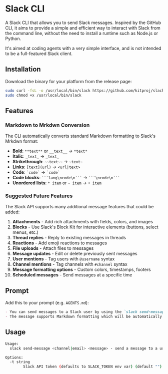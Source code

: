 # Slack CLI

A Slack CLI that allows you to send Slack messages. Inspired by the GitHub CLI, it aims to provide a simple and efficient way to interact with Slack from the command line, without the need to install a runtime such as Node.js or Python.

It's aimed at coding agents with a very simple interface, and is not intended to be a full-featured Slack client.

## Installation

Download the binary for your platform from the release page:

```bash
sudo curl -fsL -o /usr/local/bin/slack https://github.com/kitproj/slack-cli/releases/download/v0.0.6/slack_v0.0.6_linux_arm64
sudo chmod +x /usr/local/bin/slack
```


## Features

### Markdown to Mrkdwn Conversion

The CLI automatically converts standard Markdown formatting to Slack's Mrkdwn format:

- **Bold**: `**text**` or `__text__` → `*text*`
- **Italic**: `_text_` → `_text_`
- **Strikethrough**: `~~text~~` → `~text~`
- **Links**: `[text](url)` → `<url|text>`
- **Code**: `` `code` `` → `` `code` ``
- **Code blocks**: ` ```lang\ncode\n``` ` → ` ```\ncode\n``` `
- **Unordered lists**: `* item` or `- item` → `• item`

### Suggested Future Features

The Slack API supports many additional message features that could be added:

1. **Attachments** - Add rich attachments with fields, colors, and images
2. **Blocks** - Use Slack's Block Kit for interactive elements (buttons, select menus, etc.)
3. **Thread replies** - Reply to existing messages in threads
4. **Reactions** - Add emoji reactions to messages
5. **File uploads** - Attach files to messages
6. **Message updates** - Edit or delete previously sent messages
7. **User mentions** - Tag users with `@username` syntax
8. **Channel mentions** - Tag channels with `#channel` syntax
9. **Message formatting options** - Custom colors, timestamps, footers
10. **Scheduled messages** - Send messages at a specific time

## Prompt

Add this to your prompt (e.g. `AGENTS.md`):

```markdown
- You can send messages to a Slack user by using the `slack send-message <channel|email> "<message>"` command.
- The message supports Markdown formatting which will be automatically converted to Slack's Mrkdwn format.
```

## Usage

```bash
Usage:
  slack send-message <channel|email> <message> - send a message to a user

Options:
  -t string
    	Slack API token (defaults to SLACK_TOKEN env var) (default "")
```
